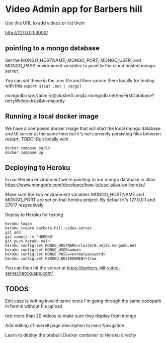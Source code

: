 # Video Admin app for Barbers hill

Use this URL to add videos or list them

<http://127.0.0.1:3000/>

## pointing to a mongo database

Set the MONGO_HOSTNAME, MONGO_PORT, MONGO_USER, and MONGO_PASS environment variables to point to the cloud hosted mongo server.

You can set these in the .env file and then source them locally for testing with this
`export $(cat .env | xargs)`

mongodb+srv://admin:<password>@cluster0.umj4z.mongodb.net/myFirstDatabase?retryWrites=true&w=majority

## Running a local docker image

We have a composed docker image that will start the local mongo database and UI server at the same time but it's not currently persisting files between restart. TODO!
Run locally with

```~~~bash
docker compose build
docker compose up
```

## Deploying to Heroku

In our Heroku environment we're pointing to our mongo database in atlas:
<https://www.mongodb.com/developer/how-to/use-atlas-on-heroku/>

Make sure the two environment variables MONGO_HOSTNAME and MONGO_PORT are set on that heroku project. By default it's 127.0.0.1 and 27017 respectively

Deploy to Heroku for testing

```~~~bash
heroku login
heroku create barbers-hill-video-server
git add .
git commit -m 'HEROKU'
git push heroku main
heroku config:set MONGO_HOSTNAME=cluster0.umj4z.mongodb.net
heroku config:set MONGO_USER=admin
heroku config:set MONGO_PASS=<normalpassword>
heroku config:set HEROKU_ENVIRONMENT=true

```

You can then hit the server at
https://barbers-hill-video-server.herokuapp.com/

## TODOS

Edit case is writing invalid name since I'm going through the same codepath in formik without file upload

test more than 20 videos to make sure they display from mongo

Add editing of overall page description to main Navigation

Learn to deploy the prebuilt Docker container to Heroku directly
